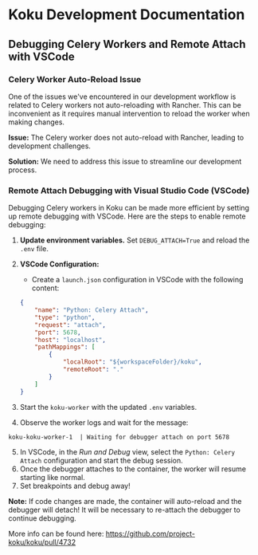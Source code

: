 # Koku Development Documentation

## Debugging Celery Workers and Remote Attach with VSCode

### Celery Worker Auto-Reload Issue

One of the issues we've encountered in our development workflow is related to Celery workers not auto-reloading with Rancher. This can be inconvenient as it requires manual intervention to reload the worker when making changes.

**Issue:** The Celery worker does not auto-reload with Rancher, leading to development challenges.

**Solution:** We need to address this issue to streamline our development process.

### Remote Attach Debugging with Visual Studio Code (VSCode)

Debugging Celery workers in Koku can be made more efficient by setting up remote debugging with VSCode. Here are the steps to enable remote debugging:

1. **Update environment variables.** Set `DEBUG_ATTACH=True` and reload the `.env` file.

2. **VSCode Configuration:**
   - Create a `launch.json` configuration in VSCode with the following content:

   ```json
   {
       "name": "Python: Celery Attach",
       "type": "python",
       "request": "attach",
       "port": 5678,
       "host": "localhost",
       "pathMappings": [
           {
               "localRoot": "${workspaceFolder}/koku",
               "remoteRoot": "."
           }
       ]
   }
3. Start the `koku-worker` with the updated `.env` variables.
4. Observe the worker logs and wait for the message:
```
koku-koku-worker-1  | Waiting for debugger attach on port 5678
```
5. In VSCode, in the *Run and Debug* view, select the `Python: Celery Attach` configuration and start the debug session.
6. Once the debugger attaches to the container, the worker will resume starting like normal.
7. Set breakpoints and debug away!

**Note:** If code changes are made, the container will auto-reload and the debugger will detach! It will be necessary to re-attach the debugger to continue debugging.

More info can be found here: https://github.com/project-koku/koku/pull/4732

